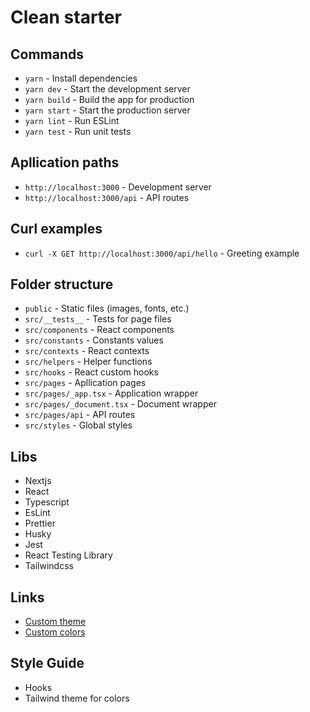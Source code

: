 # Clean starter
## Commands
- `yarn` - Install dependencies
- `yarn dev` - Start the development server
- `yarn build` - Build the app for production
- `yarn start` - Start the production server
- `yarn lint` - Run ESLint
- `yarn test` - Run unit tests

## Apllication paths
- `http://localhost:3000` - Development server
- `http://localhost:3000/api` - API routes

## Curl examples
- `curl -X GET http://localhost:3000/api/hello` - Greeting example

## Folder structure
- `public` - Static files (images, fonts, etc.)
- `src/__tests__` - Tests for page files
- `src/components` - React components
- `src/constants` - Constants values
- `src/contexts` - React contexts
- `src/helpers` - Helper functions
- `src/hooks` - React custom hooks
- `src/pages` - Apllication pages
- `src/pages/_app.tsx` - Application wrapper
- `src/pages/_document.tsx` - Document wrapper
- `src/pages/api` - API routes
- `src/styles` - Global styles

## Libs
- Nextjs
- React
- Typescript
- EsLint
- Prettier
- Husky
- Jest
- React Testing Library
- Tailwindcss

## Links
- [Custom theme](https://tailwindcss.com/docs/theme)
- [Custom colors](https://tailwindcss.com/docs/customizing-colors)

## Style Guide
- Hooks
- Tailwind theme for colors

